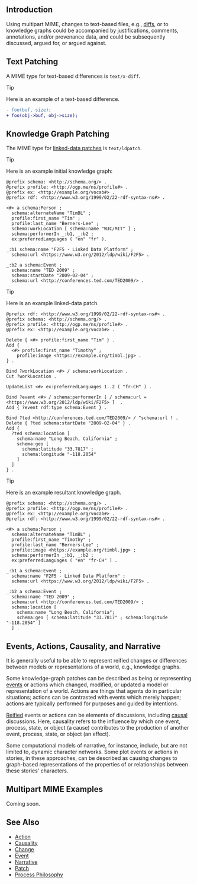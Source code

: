 ## Introduction

Using multipart MIME, changes to text-based files, e.g., [diffs](https://en.wikipedia.org/wiki/Diff), or to knowledge graphs could be accompanied by justifications, comments, annotations, and/or provenance data, and could be subsequently discussed, argued for, or argued against.

## Text Patching

A MIME type for text-based differences is `text/x-diff`.

> [!TIP]
> Here is an example of a text-based difference.
> ```diff
> - foo(buf, size);
> + foo(obj->buf, obj->size);
> ```

## Knowledge Graph Patching

The MIME type for [linked-data patches](https://www.w3.org/TR/ldpatch/) is `text/ldpatch`.

> [!TIP]
> Here is an example initial knowledge graph:
> ```turtle
> @prefix schema: <http://schema.org/> .
> @prefix profile: <http://ogp.me/ns/profile#> .
> @prefix ex: <http://example.org/vocab#> .
> @prefix rdf: <http://www.w3.org/1999/02/22-rdf-syntax-ns#> .
> 
> <#> a schema:Person ;
>   schema:alternateName "TimBL" ;
>   profile:first_name "Tim" ;
>   profile:last_name "Berners-Lee" ;
>   schema:workLocation [ schema:name "W3C/MIT" ] ;
>   schema:performerIn _:b1, _:b2 ;
>   ex:preferredLanguages ( "en" "fr" ).
> 
> _:b1 schema:name "F2F5 - Linked Data Platform" ;
>   schema:url <https://www.w3.org/2012/ldp/wiki/F2F5> .
> 
> _:b2 a schema:Event ;
>   schema:name "TED 2009" ;
>   schema:startDate "2009-02-04" ;
>   schema:url <http://conferences.ted.com/TED2009/> .
> ```

> [!TIP]
> Here is an example linked-data patch.
> ```turtle
> @prefix rdf: <http://www.w3.org/1999/02/22-rdf-syntax-ns#> .
> @prefix schema: <http://schema.org/> .
> @prefix profile: <http://ogp.me/ns/profile#> .
> @prefix ex: <http://example.org/vocab#> .
> 
> Delete { <#> profile:first_name "Tim" } .
> Add {
>   <#> profile:first_name "Timothy" ;
>     profile:image <https://example.org/timbl.jpg> .
> } .
> 
> Bind ?workLocation <#> / schema:workLocation .
> Cut ?workLocation .
> 
> UpdateList <#> ex:preferredLanguages 1..2 ( "fr-CH" ) .
> 
> Bind ?event <#> / schema:performerIn [ / schema:url = <https://www.w3.org/2012/ldp/wiki/F2F5> ]  .
> Add { ?event rdf:type schema:Event } .
> 
> Bind ?ted <http://conferences.ted.com/TED2009/> / ^schema:url ! .
> Delete { ?ted schema:startDate "2009-02-04" } .
> Add {
>   ?ted schema:location [
>     schema:name "Long Beach, California" ;
>     schema:geo [
>       schema:latitude "33.7817" ;
>       schema:longitude "-118.2054"
>     ]
>   ]
> } .
> ```

> [!TIP]
> Here is an example resultant knowledge graph.
> ```turtle
> @prefix schema: <http://schema.org/> .
> @prefix profile: <http://ogp.me/ns/profile#> .
> @prefix ex: <http://example.org/vocab#> .
> @prefix rdf: <http://www.w3.org/1999/02/22-rdf-syntax-ns#> .
> 
> <#> a schema:Person ;
>   schema:alternateName "TimBL" ;
>   profile:first_name "Timothy" ;
>   profile:last_name "Berners-Lee" ;
>   profile:image <https://example.org/timbl.jpg> ;
>   schema:performerIn _:b1, _:b2 ;
>   ex:preferredLanguages ( "en" "fr-CH" ) .
> 
> _:b1 a schema:Event ;
>   schema:name "F2F5 - Linked Data Platform" ;
>   schema:url <https://www.w3.org/2012/ldp/wiki/F2F5> .
> 
> _:b2 a schema:Event ;
>   schema:name "TED 2009" ;
>   schema:url <http://conferences.ted.com/TED2009/> ;
>   schema:location [
>     schema:name "Long Beach, California";
>     schema:geo [ schema:latitude "33.7817" ; schema:longitude "-118.2054" ]
>   ] .
> ```

## Events, Actions, Causality, and Narrative

It is generally useful to be able to represent reified changes or differences between models or representations of a world, e.g., knowledge graphs.

Some knowledge-graph patches can be described as being or representing [events](https://plato.stanford.edu/entries/events/) or actions which changed, modified, or updated a model or representation of a world. Actions are things that agents do in particular situations; actions can be contrasted with events which merely happen; actions are typically performed for purposes and guided by intentions.

[Reified](https://en.wikipedia.org/wiki/Reification_(knowledge_representation)) events or actions can be elements of discussions, including [causal](https://en.wikipedia.org/wiki/Causality) discussions. Here, causality refers to the influence by which one event, process, state, or object (a cause) contributes to the production of another event, process, state, or object (an effect).

Some computational models of narrative, for instance, include, but are not limited to, dynamic character networks. Some plot events or actions in stories, in these approaches, can be described as causing changes to graph-based representations of the properties of or relationships between these stories' characters.

## Multipart MIME Examples

Coming soon.

## See Also

* [Action](https://en.wikipedia.org/wiki/Action_(philosophy))
* [Causality](https://en.wikipedia.org/wiki/Causality)
* [Change](https://en.wikipedia.org/wiki/Impermanence)
* [Event](https://plato.stanford.edu/entries/events/)
* [Narrative](https://en.wikipedia.org/wiki/Narrative)
* [Patch](https://en.wikipedia.org/wiki/Patch_(computing))
* [Process Philosophy](https://en.wikipedia.org/wiki/Process_philosophy)
